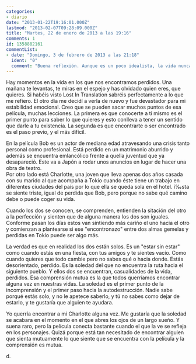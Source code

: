 ```yaml
---
categories:
- diario
date: "2013-01-22T19:16:01.000Z"
lastmod: "2013-02-07T09:28:09.000Z"
title: "Martes, 22 de enero de 2013 a las 19:16"
comments: 1
id: 1358882161
commentList:
- date: "Domingo, 3 de febrero de 2013 a las 21:18"
  ident: "0"
  comment: "Buena reflexión. Aunque es un poco idealista, la vida nunca es como la pintan las películas de Hollywood. Cuidado que te pueden hacer mucho daño por ahí. Pero la película la voy a ver."
---
```


Hay momentos en la vida en los que nos encontramos perdidos. Una mañana te levantas, te miras en el espejo y has olvidado quien eres, que quieres. Si habéis visto Lost In Translation sabréis perfectamente a lo que me refiero. El otro día me decidí a verla de nuevo y fue devastador para mi estabilidad emocional. Creo que se pueden sacar muchos puntos de esa película, muchas lecciones. La primera es que conocerte a tí mismo es el primer punto para saber lo que quieres y esto conlleva a tener un sentido que darle a tu existencia. La segunda es que encontrarte o ser encontrado es el paso previo, y el más difícil.  
  
En la película Bob es un actor de mediana edad atravesando una crisis tanto personal como profesional. Está perdido en un matrimonio aburrido y además se encuentra emlancólico frente a quella juventud que ya desapareció. Este va a Japón a rodar unos anuncios en lugar de hacer una obra de teatro.  
Por otro lado está Charlotte, una joven que lleva apenas dos años casada con su marido al que acompaña a Tokio cuando éste tiene un trabajo en diferentes ciudades del país por lo que ella se queda sola en el hotel. í‰sta se siente triste, igual de perdida que Bob, pero porque no sabe qué camino debe o puede coger su vida.  
  
Cuando los dos se conocen, se comprenden, entienden la sitación del otro a la perfección y sienten que de alguna manera los dos son iguales. Conforme pasan los días estos van sintiendo más cariño el uno hacia el otro y comienzan a plantearse si ese "encontronazo" entre dos almas gemelas y perdidas en Tokio puede ser algo más.  
  
La verdad es que en realidad los dos están solos. Es un "estar sin estar" como cuando estás en una fiesta, con tus amigos y te sientes vacío. Como cuando quieres que todo cambie pero no sabes qué o hacia donde. Estás desorientado, perdido. Es la soledad del que no encuentra la ruta hacia el siguiente pueblo. Y ellos dos se encuentran, casualidades de la vida, perdidos. Esa comprensión mutua es la que todos querríamos encontrar alguna vez en nuestras vidas. La soledad es el primer punto de la incomprensión y el primer paso hacia la autodestrucción. Nadie sabe porqué estás solo, y no le apetece saberlo, y tú no sabes como dejar de estarlo, y te gustaría que alguien te ayudara.   
  
Yo querría encontrar a mi Charlotte alguna vez. Me gustaría que la soledad se acabara en el momento en el que abres los ojos de un largo sueño. Y suena raro, pero la película conecta bastante cuando el que la ve se refleja en los personajes. Quizá porque está tan necesitado de encontrar alguien que sienta mutuamente lo que siente que se encuentra con la película y la comprensión es mutua.   
  
d.